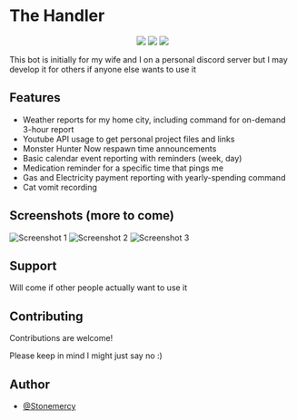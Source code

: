
# The Handler
<p align="center">
  <a href="https://github.com/Stonemercy/The-Handler/commits/main"><img src="https://img.shields.io/github/last-commit/Stonemercy/The-Handler"></a>
  <a href="https://github.com/Stonemercy/The-Handler"><img src="https://img.shields.io/github/languages/code-size/Stonemercy/The-Handler"></a>
  <a href="https://github.com/psf/black"><img src="https://img.shields.io/badge/code%20style-black-000000.svg"></a>
</p>

This bot is initially for my wife and I on a personal discord server but I may develop it for others if anyone else wants to use it


## Features
- Weather reports for my home city, including command for on-demand 3-hour report
- Youtube API usage to get personal project files and links
- Monster Hunter Now respawn time announcements
- Basic calendar event reporting with reminders (week, day)
- Medication reminder for a specific time that pings me
- Gas and Electricity payment reporting with yearly-spending command
- Cat vomit recording

## Screenshots (more to come)
![Screenshot 1](https://cdn.discordapp.com/attachments/1167244149762830417/1173636141161922570/image.png?ex=6564acd5&is=655237d5&hm=27830d714237bc7872dc8c97da8b48fed589470ac9d29b29db2cb89d01fa8faf&)
![Screenshot 2](https://cdn.discordapp.com/attachments/1167204307578392607/1175828072264634408/image.png?ex=656ca63a&is=655a313a&hm=be3d925441f5716a57bb3061c67a1d82470a0eace74ececf4e0c95c4bfa34731&)
![Screenshot 3](https://cdn.discordapp.com/attachments/1167244149762830417/1173642807244750979/image.png?ex=6564b30a&is=65523e0a&hm=c36b65acdf7293b6a04fa108622a3302a87b177e218c0594126e7697e13ce39d&)


## Support
Will come if other people actually want to use it


## Contributing
Contributions are welcome!

Please keep in mind I might just say no :)


## Author
- [@Stonemercy](https://www.github.com/Stonemercy)


